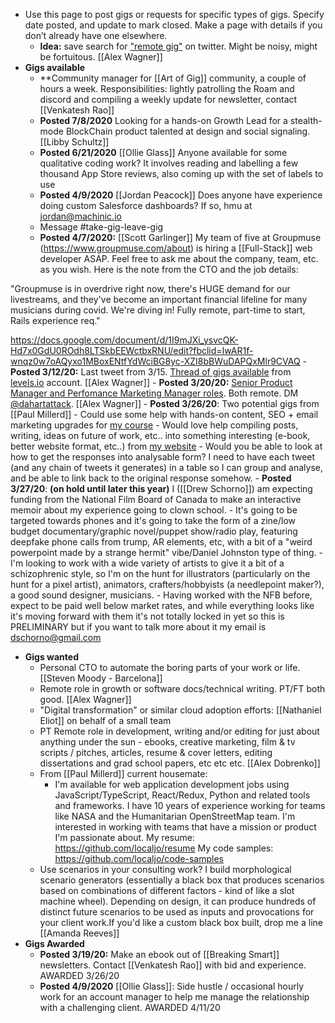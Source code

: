 - Use this page to post gigs or requests for specific types of gigs. Specify date posted, and update to mark closed. Make a page with details if you don’t already have one elsewhere. 
    - **Idea:** save search for ["remote gig"](https://twitter.com/search?q=remote%20gig&src=typed_query) on twitter. Might be noisy, might be fortuitous. [[Alex Wagner]]
- **Gigs available**
    - **Community manager for [[Art of Gig]] community, a couple of hours a week. Responsibilities: lightly patrolling the Roam and discord and compiling a weekly update for newsletter, contact [[Venkatesh Rao]]
    - **Posted 7/8/2020** Looking for a hands-on Growth Lead for a stealth-mode BlockChain product talented at design and social signaling. [[Libby Schultz]]
    - **Posted 6/21/2020** [[Ollie Glass]] Anyone available for some qualitative coding work? It involves reading and labelling a few thousand App Store reviews, also coming up with the set of labels to use
    - **Posted 4/9/2020** [[Jordan Peacock]]
Does anyone have experience doing custom Salesforce dashboards? If so, hmu at jordan@machinic.io
    - Message #take-gig-leave-gig
    - **Posted 4/7/2020:** [[Scott Garlinger]]
My team of five at Groupmuse (https://www.groupmuse.com/about) is hiring a [[Full-Stack]] web developer ASAP. 
Feel free to ask me about the company, team, etc. as you wish.
Here is the note from the CTO and the job details:

"Groupmuse is in overdrive right now, there's HUGE demand for our livestreams, and they've become an important financial lifeline for many musicians during covid. We're diving in! Fully remote, part-time to start, Rails experience req."

https://docs.google.com/document/d/1I9mJXi_ysvcQK-Hd7x0GdU0ROdh8LTSkbEEWctbxRNU/edit?fbclid=IwAR1f-wnqz0w7oAQyxo1MBoxENtfYdWciBG8yc-XZI8bBWuDAPQxMlr9CVAQ
    - **Posted 3/12/20:** Last tweet from 3/15. [Thread of gigs available](https://twitter.com/levelsio/status/1238141681075195906) from [levels.io](https://twitter.com/levelsio) account. [[Alex Wagner]]
    - **Posted 3/20/20:** [Senior Product Manager and Perfomance Marketing Manager roles](https://twitter.com/dahartattack/status/1241021244046221318?s=20). Both remote. DM [@dahartattack](https://twitter.com/dahartattack). [[Alex Wagner]]
    - **Posted 3/26/20**: Two potential gigs from [[Paul Millerd]]
        - Could use some help with hands-on content, SEO + email marketing upgrades for [my course](http://learn.strategyu.co)
        - Would love help compiling posts, writing, ideas on future of work, etc.. into something interesting (e-book, better website format, etc..) from [my website](http://think-boundless.com/writing)
    - Would you be able
to look at how to get the responses into analysable form? I need to have each tweet (and any chain of tweets it generates) in a table so I can group and analyse, and be able to link back to the original response somehow.
    - **Posted 3/27/20**: __(on hold until later this year)__ I ([[Drew Schorno]]) am expecting funding from the National Film Board of Canada to make an interactive memoir about my experience going to clown school. 
        - It's going to be targeted towards phones and it's going to take the form of a zine/low budget documentary/graphic novel/puppet show/radio play, featuring deepfake phone calls from trump, AR elements, etc, with a bit of a "weird powerpoint made by a strange hermit" vibe/Daniel Johnston type of thing. 
        - I'm looking to work with a wide variety of artists to give it a bit of a schizophrenic style, so I'm on the hunt for illustrators (particularly on the hunt for a pixel artist), animators, crafters/hobbyists (a needlepoint maker?), a good sound designer, musicians. 
        - Having worked with the NFB before, expect to be paid well below market rates, and while everything looks like it's moving forward with them it's not totally locked in yet so this is PRELIMINARY but if you want to talk more about it my email is dschorno@gmail.com
- **Gigs wanted**
    - Personal CTO to automate the boring parts of your work or life. [[Steven Moody - Barcelona]]
    - Remote role in growth or software docs/technical writing. PT/FT both good. [[Alex Wagner]] 
    - "Digital transformation" or similar cloud adoption efforts: [[Nathaniel Eliot]] on behalf of a small team
    - PT Remote role in development, writing and/or editing for just about anything under the sun - ebooks, creative marketing, film & tv scripts / pitches, articles, resume & cover letters, editing dissertations and grad school papers, etc etc etc. [[Alex Dobrenko]]
    - From [[Paul Millerd]] current housemate:
        - I'm available for web application development jobs using JavaScript/TypeScript, React/Redux, Python and related tools and frameworks. I have 10 years of experience working for teams like NASA and the Humanitarian OpenStreetMap team. I'm interested in working with teams that have a mission or product I'm passionate about.
My resume: https://github.com/localjo/resume
My code samples: https://github.com/localjo/code-samples
    - Use scenarios in your consulting work? I build morphological scenario generators (essentially a black box that produces scenarios based on combinations of different factors - kind of like a slot machine wheel). Depending on design, it can produce hundreds of distinct future scenarios to be used as inputs and provocations for your client work.If you'd like a custom black box built, drop me a line [[Amanda Reeves]]
- **Gigs Awarded**
    - **Posted 3/19/20:** Make an ebook out of [[Breaking Smart]] newsletters. Contact [[Venkatesh Rao]] with bid and experience. AWARDED 3/26/20
    - **Posted 4/9/2020** [[Ollie Glass]]: Side hustle / occasional hourly work for an account manager to help me manage the relationship with a challenging client. AWARDED 4/11/20
